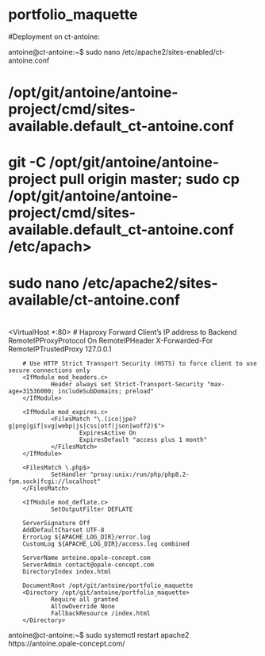 # portfolio_maquette

#Deployment on ct-antoine:

antoine@ct-antoine:~$ sudo nano /etc/apache2/sites-enabled/ct-antoine.conf

<!-- MODIFY NANO -->

#

# /opt/git/antoine/antoine-project/cmd/sites-available.default_ct-antoine.conf

#

# git -C /opt/git/antoine/antoine-project pull origin master; sudo cp /opt/git/antoine/antoine-project/cmd/sites-available.default_ct-antoine.conf /etc/apach>

#

# sudo nano /etc/apache2/sites-available/ct-antoine.conf

#

<VirtualHost \*:80> # Haproxy Forward Client’s IP address to Backend
RemoteIPProxyProtocol On
RemoteIPHeader X-Forwarded-For
RemoteIPTrustedProxy 127.0.0.1

        # Use HTTP Strict Transport Security (HSTS) to force client to use secure connections only
        <IfModule mod_headers.c>
                Header always set Strict-Transport-Security "max-age=31536000; includeSubDomains; preload"
        </IfModule>

        <IfModule mod_expires.c>
                <FilesMatch "\.(ico|jpe?g|png|gif|svg|webp|js|css|otf|json|woff2)$">
                        ExpiresActive On
                        ExpiresDefault "access plus 1 month"
                </FilesMatch>
        </IfModule>

        <FilesMatch \.php$>
                SetHandler "proxy:unix:/run/php/php8.2-fpm.sock|fcgi://localhost"
        </FilesMatch>

        <IfModule mod_deflate.c>
                SetOutputFilter DEFLATE

</IfModule>

        ServerSignature Off
        AddDefaultCharset UTF-8
        ErrorLog ${APACHE_LOG_DIR}/error.log
        CustomLog ${APACHE_LOG_DIR}/access.log combined

        ServerName antoine.opale-concept.com
        ServerAdmin contact@opale-concept.com
        DirectoryIndex index.html

        DocumentRoot /opt/git/antoine/portfolio_maquette
        <Directory /opt/git/antoine/portfolio_maquette>
                Require all granted
                AllowOverride None
                FallbackResource /index.html
        </Directory>

</VirtualHost>
<!-- SAVE NANO AND EXIT -->
antoine@ct-antoine:~$ sudo systemctl restart apache2
<!-- LINK FOR ACCESS -->
https://antoine.opale-concept.com/
